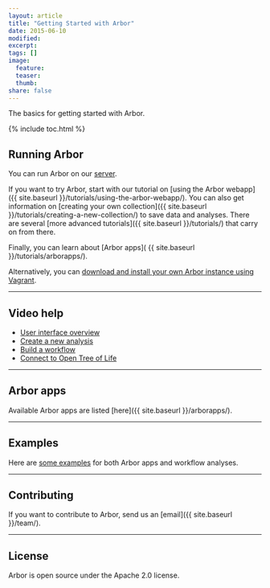 ```yaml
---
layout: article
title: "Getting Started with Arbor"
date: 2015-06-10
modified:
excerpt:
tags: []
image:
  feature:
  teaser:
  thumb:
share: false
---
```


The basics for getting started with Arbor.

{% include toc.html %}

## Running Arbor

You can run Arbor on our [server](http://arborclassic.arborworkflows.com:9080).

If you want to try Arbor, start with our tutorial on [using the Arbor webapp]({{ site.baseurl }}/tutorials/using-the-arbor-webapp/). You can also get information on [creating your own collection]({{ site.baseurl }}/tutorials/creating-a-new-collection/) to save data and analyses. There are several [more advanced tutorials]({{ site.baseurl }}/tutorials/) that carry on from there.

Finally, you can learn about [Arbor apps]( {{ site.baseurl }}/tutorials/arborapps/).

Alternatively, you can [download and install your own Arbor instance using Vagrant](http://arborworkflows.readthedocs.org/en/latest/installation.html).

---

## Video help

- [User interface overview](http://youtu.be/wnHMem4F9i4)
- [Create a new analysis](http://youtu.be/n2M5F0EjISg)
- [Build a workflow](http://youtu.be/HImUo94BLn8)
- [Connect to Open Tree of Life](http://youtu.be/Kba7TQgs7oY)

---

## Arbor apps

Available Arbor apps are listed [here]({{ site.baseurl }}/arborapps/).

---

## Examples

Here are <a href="https://github.com/lukejharmon/traitathon/wiki">some examples</a> for both Arbor apps and workflow analyses.

---

## Contributing

If you want to contribute to Arbor, send us an [email]({{ site.baseurl }}/team/).

---

## License

Arbor is open source under the Apache 2.0 license.
